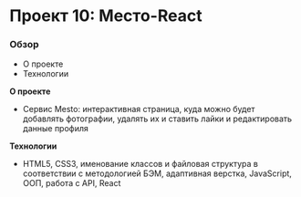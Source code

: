 # Проект 10: Место-React

### Обзор

- О проекте
- Технологии

**О проекте**

- Cервис Mesto: интерактивная страница, куда можно будет добавлять фотографии, удалять их и ставить лайки и редактировать данные профиля

**Технологии**

- HTML5, CSS3, именование классов и файловая структура в соответствии с методологией БЭМ, адаптивная верстка, JavaScript, ООП, работа с API, React
